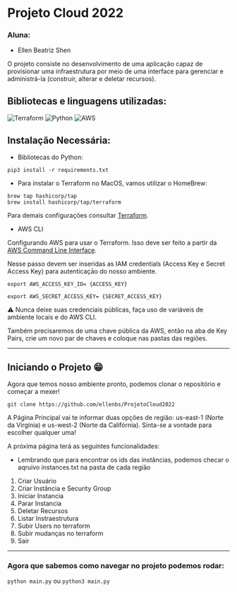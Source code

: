 # Projeto Cloud 2022

### Aluna:

- Ellen Beatriz Shen

O projeto consiste no desenvolvimento de uma aplicação capaz de provisionar uma infraestrutura por meio de uma interface para gerenciar e administrá-la (construir, alterar e deletar recursos).

## Bibliotecas e linguagens utilizadas:


![Terraform](https://img.shields.io/badge/terraform-%235835CC.svg?style=for-the-badge&logo=terraform&logoColor=white) ![Python](https://img.shields.io/badge/python-3670A0?style=for-the-badge&logo=python&logoColor=ffdd54) ![AWS](https://img.shields.io/badge/AWS-%23FF9900.svg?style=for-the-badge&logo=amazon-aws&logoColor=white)

## Instalação Necessária:

- Bibliotecas do Python:

```shell
pip3 install -r requirements.txt
```

- Para instalar o Terraform no MacOS, vamos utilizar o HomeBrew:

```shell
brew tap hashicorp/tap
brew install hashicorp/tap/terraform
```

Para demais configurações consultar [Terraform](https://developer.hashicorp.com/terraform/downloads).

- AWS CLI

Configurando AWS para usar o Terraform. Isso deve ser feito a partir da [AWS Command Line Interface](https://aws.amazon.com/pt/cli/).

Nesse passo devem ser inseridas as IAM credentials (Access Key e Secret Access Key) para autenticaçāo do nosso ambiente.

```shell
export AWS_ACCESS_KEY_ID= {ACCESS_KEY}

export AWS_SECRET_ACCESS_KEY= {SECRET_ACCESS_KEY}
```
:warning: Nunca deixe suas credenciais públicas, faça uso de variáveis de ambiente locais e do AWS CLI.

Também precisaremos de uma chave pública da AWS, então na aba de Key Pairs, crie um novo par de chaves e coloque nas pastas das regiões.

----
## Iniciando o Projeto :grin:

Agora que temos nosso ambiente pronto, podemos clonar o repositório e começar a mexer!

```shell
git clone https://github.com/ellenbs/ProjetoCloud2022
```

A Página Principal vai te informar duas opções de região: us-east-1 (Norte da Virgínia) e us-west-2 (Norte da Califórnia). Sinta-se a vontade para escolher qualquer uma!

A próxima página terá as seguintes funcionalidades:
- Lembrando que para encontrar os ids das instâncias, podemos checar o aqruivo instances.txt na pasta de cada região

1. Criar Usuário
2. Criar Instância e Security Group
3. Iniciar Instancia
4. Parar Instancia
5. Deletar Recursos
6. Listar Instraestrutura
7. Subir Users no terraform
8. Subir mudanças no terraform
9. Sair

----
### Agora que sabemos como navegar no projeto podemos rodar:
`python main.py` ou `python3 main.py`


